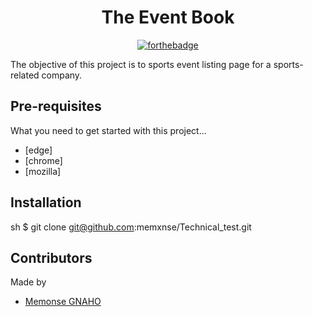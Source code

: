 <!-- PROJECT LOGO -->
<div align="center">

# The Event Book
[![forthebadge](http://forthebadge.com/images/badges/built-with-love.svg)](http://forthebadge.com)

</div>


The objective of this project is to sports event listing page for a sports-related company.

## Pre-requisites

What you need to get started with this project...

- [edge]
- [chrome]
- [mozilla]

## Installation
sh
$ git clone git@github.com:memxnse/Technical_test.git

## Contributors
Made by
- [Memonse GNAHO](https://github.com/memxnse)

